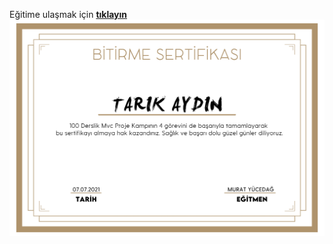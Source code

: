 Eğitime ulaşmak için **[tıklayın](https://www.youtube.com/playlist?list=PLKnjBHu2xXNNQJehhCg--CzQQMHXTsFAb)**
![sertifika](./sertifika.jpg)
